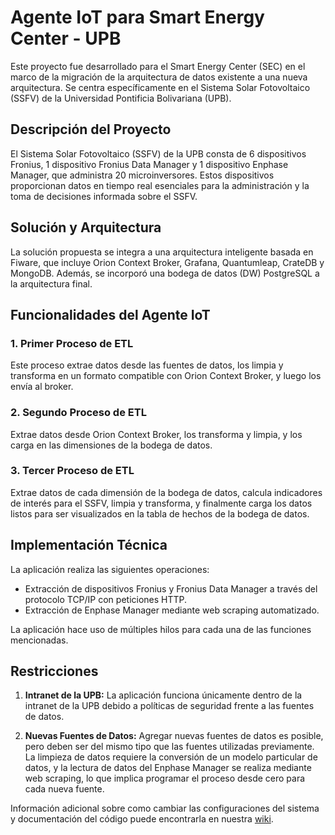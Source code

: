 # Agente IoT para Smart Energy Center - UPB

Este proyecto fue desarrollado para el Smart Energy Center (SEC) en el marco de la migración de la arquitectura de datos existente a una nueva arquitectura. Se centra específicamente en el Sistema Solar Fotovoltaico (SSFV) de la Universidad Pontificia Bolivariana (UPB).

## Descripción del Proyecto

El Sistema Solar Fotovoltaico (SSFV) de la UPB consta de 6 dispositivos Fronius, 1 dispositivo Fronius Data Manager y 1 dispositivo Enphase Manager, que administra 20 microinversores. Estos dispositivos proporcionan datos en tiempo real esenciales para la administración y la toma de decisiones informada sobre el SSFV.

## Solución y Arquitectura

La solución propuesta se integra a una arquitectura inteligente basada en Fiware, que incluye Orion Context Broker, Grafana, Quantumleap, CrateDB y MongoDB. Además, se incorporó una bodega de datos (DW) PostgreSQL a la arquitectura final.

## Funcionalidades del Agente IoT

### 1. Primer Proceso de ETL

Este proceso extrae datos desde las fuentes de datos, los limpia y transforma en un formato compatible con Orion Context Broker, y luego los envía al broker.

### 2. Segundo Proceso de ETL

Extrae datos desde Orion Context Broker, los transforma y limpia, y los carga en las dimensiones de la bodega de datos.

### 3. Tercer Proceso de ETL

Extrae datos de cada dimensión de la bodega de datos, calcula indicadores de interés para el SSFV, limpia y transforma, y finalmente carga los datos listos para ser visualizados en la tabla de hechos de la bodega de datos.

## Implementación Técnica

La aplicación realiza las siguientes operaciones:

- Extracción de dispositivos Fronius y Fronius Data Manager a través del protocolo TCP/IP con peticiones HTTP.
- Extracción de Enphase Manager mediante web scraping automatizado.

La aplicación hace uso de múltiples hilos para cada una de las funciones mencionadas.

## Restricciones

1. **Intranet de la UPB:** La aplicación funciona únicamente dentro de la intranet de la UPB debido a políticas de seguridad frente a las fuentes de datos.
   
2. **Nuevas Fuentes de Datos:** Agregar nuevas fuentes de datos es posible, pero deben ser del mismo tipo que las fuentes utilizadas previamente. La limpieza de datos requiere la conversión de un modelo particular de datos, y la lectura de datos del Enphase Manager se realiza mediante web scraping, lo que implica programar el proceso desde cero para cada nueva fuente.



Información adicional sobre como cambiar las configuraciones del sistema y documentación del código puede encontrarla en nuestra [wiki](https://github.com/Felipebj18/agente_iot/wiki).
